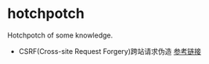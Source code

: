 # hotchpotch
Hotchpotch of some knowledge.

- CSRF(Cross-site Request Forgery)跨站请求伪造
[参考链接](https://www.cnblogs.com/liuqingzheng/p/9505044.html)
